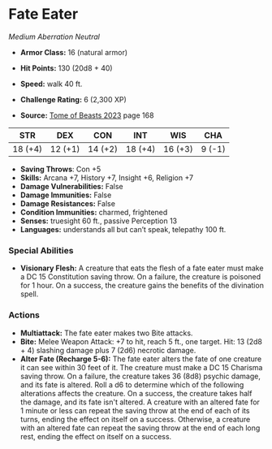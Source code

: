 # Fate Eater

*Medium* *Aberration* *Neutral*

- **Armor Class:** 16 (natural armor)
- **Hit Points:** 130 (20d8 + 40)
- **Speed:** walk 40 ft.

- **Challenge Rating:** 6 (2,300 XP)
- **Source:** [Tome of Beasts 2023](https://koboldpress.com/kpstore/product/tome-of-beasts-1-2023-edition/) page 168

| STR | DEX | CON | INT | WIS | CHA |
| --- | --- | --- | --- | --- | --- |
| 18 (+4) | 12 (+1) | 14 (+2) | 18 (+4) | 16 (+3) | 9 (-1) |

- **Saving Throws**: Con +5
- **Skills:** Arcana +7, History +7, Insight +6, Religion +7
- **Damage Vulnerabilities:** False
- **Damage Immunities:** False
- **Damage Resistances:** False
- **Condition Immunities:** charmed, frightened
- **Senses:** truesight 60 ft., passive Perception 13
- **Languages:** understands all but can’t speak, telepathy 100 ft.

### Special Abilities

- **Visionary Flesh:** A creature that eats the flesh of a fate eater must make a DC 15 Constitution saving throw. On a failure, the creature is poisoned for 1 hour. On a success, the creature gains the benefits of the divination spell.

### Actions

- **Multiattack:** The fate eater makes two Bite attacks.
- **Bite:** Melee Weapon Attack: +7 to hit, reach 5 ft., one target. Hit: 13 (2d8 + 4) slashing damage plus 7 (2d6) necrotic damage.
- **Alter Fate (Recharge 5-6):** The fate eater alters the fate of one creature it can see within 30 feet of it. The creature must make a DC 15 Charisma saving throw. On a failure, the creature takes 36 (8d8) psychic damage, and its fate is altered. Roll a d6 to determine which of the following alterations affects the creature. On a success, the creature takes half the damage, and its fate isn't altered. A creature with an altered fate for 1 minute or less can repeat the saving throw at the end of each of its turns, ending the effect on itself on a success. Otherwise, a creature with an altered fate can repeat the saving throw at the end of each long rest, ending the effect on itself on a success.
